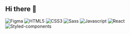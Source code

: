 ## Hi there 👋

<!--
**dayekimm0/dayekimm0** is a ✨ _special_ ✨ repository because its `README.md` (this file) appears on your GitHub profile.

Here are some ideas to get you started:

- 🔭 I’m currently working on ...
- 👯 I’m looking to collaborate on ...
- 🤔 I’m looking for help with ...
- 💬 Ask me about ...
- 📫 How to reach me: ...
- 😄 Pronouns: ...
- ⚡ Fun fact: ...
-->

<img alt="Figma" src="https://img.shields.io/badge/Figma-F24E1E.svg?&style=for-the-badge&logo=figma&logoColor=white" />
<img alt="HTML5" src="https://img.shields.io/badge/HTML5-E34F26.svg?&style=for-the-badge&logo=HTML5&logoColor=white"/>
<img alt="CSS3" src="https://img.shields.io/badge/CSS3-1572B6.svg?&style=for-the-badge&logo=CSS3&logoColor=white"/>
<img alt="Sass" src="https://img.shields.io/badge/Sass-CC6699.svg?&style=for-the-badge&logo=Sass&logoColor=white"/>
<img alt="Javascript" src="https://img.shields.io/badge/JavaScript-F7DF1E.svg?&style=for-the-badge&logo=Javascript&logoColor=white"/>
<img alt="React" src="https://img.shields.io/badge/React-61DAFB.svg?&style=for-the-badge&logo=React&logoColor=white"/>
<img alt="Styled-components" src="https://img.shields.io/badge/Styled--components-DB7093.svg?&style=for-the-badge&logo=styled--components&logoColor=white"/>
